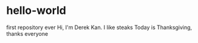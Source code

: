 # hello-world
first repository ever
Hi,
I'm Derek Kan.  I like steaks
Today is Thanksgiving, thanks everyone
